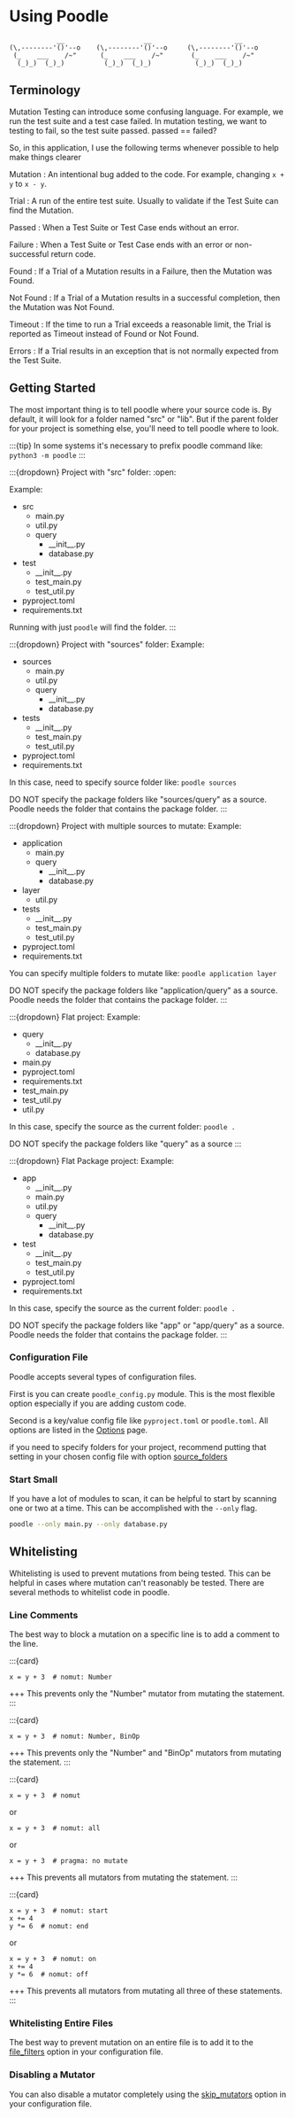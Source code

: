 # Using Poodle

```text
            __                    __                     __
(\,--------'()'--o    (\,--------'()'--o     (\,--------'()'--o
 (_    ___    /~"      (_    ___    /~"       (_    ___    /~"
  (_)_)  (_)_)          (_)_)  (_)_)           (_)_)  (_)_)
```



## Terminology

Mutation Testing can introduce some confusing language.  For example, we run the test suite and a test case failed.  In mutation testing, we want to testing to fail, so the test suite passed.  passed == failed?

So, in this application, I use the following terms whenever possible to help make things clearer

Mutation
: An intentional bug added to the code.  For example, changing `x + y` to `x - y`.

Trial
: A run of the entire test suite.  Usually to validate if the Test Suite can find the Mutation.

Passed
: When a Test Suite or Test Case ends without an error.

Failure
: When a Test Suite or Test Case ends with an error or non-successful return code.

Found
: If a Trial of a Mutation results in a Failure, then the Mutation was Found.

Not Found
: If a Trial of a Mutation results in a successful completion, then the Mutation was Not Found.

Timeout
: If the time to run a Trial exceeds a reasonable limit, the Trial is reported as Timeout instead of Found or Not Found.

Errors
: If a Trial results in an exception that is not normally expected from the Test Suite.

## Getting Started

The most important thing is to tell poodle where your source code is.  By default, it will look for a folder named "src" or "lib".  But if the parent folder for your project is something else, you'll need to tell poodle where to look.

:::{tip}
In some systems it's necessary to prefix poodle command like: `python3 -m poodle`
:::

:::{dropdown} Project with "src" folder:
:open:

Example:
* src
  * main.py
  * util.py
  * query
    * \_\_init\_\_.py
    * database.py
* test
  * \_\_init\_\_.py
  * test_main.py
  * test_util.py
* pyproject.toml
* requirements.txt

Running with just `poodle` will find the folder.
:::

:::{dropdown} Project with "sources" folder:
Example:
* sources
  * main.py
  * util.py
  * query
    * \_\_init\_\_.py
    * database.py
* tests
  * \_\_init\_\_.py
  * test_main.py
  * test_util.py
* pyproject.toml
* requirements.txt

In this case, need to specify source folder like: `poodle sources`

DO NOT specify the package folders like "sources/query" as a source. Poodle needs the folder that contains the package folder.
:::

:::{dropdown} Project with multiple sources to mutate:
Example:
* application
  * main.py
  * query
    * \_\_init\_\_.py
    * database.py
* layer
  * util.py
* tests
  * \_\_init\_\_.py
  * test_main.py
  * test_util.py
* pyproject.toml
* requirements.txt

You can specify multiple folders to mutate like: `poodle application layer`

DO NOT specify the package folders like "application/query" as a source. Poodle needs the folder that contains the package folder.
:::

:::{dropdown} Flat project:
Example:
* query
  * \_\_init\_\_.py
  * database.py
* main.py
* pyproject.toml
* requirements.txt
* test_main.py
* test_util.py
* util.py

In this case, specify the source as the current folder: `poodle .`

DO NOT specify the package folders like "query" as a source
:::

:::{dropdown} Flat Package project:
Example:
* app
  * \_\_init\_\_.py
  * main.py
  * util.py
  * query
    * \_\_init\_\_.py
    * database.py
* test
  * \_\_init\_\_.py
  * test_main.py
  * test_util.py
* pyproject.toml
* requirements.txt

In this case, specify the source as the current folder: `poodle .`

DO NOT specify the package folders like "app" or "app/query" as a source. Poodle needs the folder that contains the package folder.
:::

### Configuration File

Poodle accepts several types of configuration files.

First is you can create `poodle_config.py` module. This is the most flexible option especially if you are adding custom code.

Second is a key/value config file like `pyproject.toml` or `poodle.toml`.  All options are listed in the [Options](options.md#configuration-file) page.

if you need to specify folders for your project, recommend putting that setting in your chosen config file with option [source_folders](options.md#source_folders)

### Start Small

If you have a lot of modules to scan, it can be helpful to start by scanning one or two at a time.  This can be accomplished with the `--only` flag.

```bash
poodle --only main.py --only database.py
```

## Whitelisting

Whitelisting is used to prevent mutations from being tested. This can be helpful in cases where mutation can't reasonably be tested. There are several methods to whitelist code in poodle.

### Line Comments

The best way to block a mutation on a specific line is to add a comment to the line.

:::{card}
```python3
x = y + 3  # nomut: Number
```
+++
This prevents only the "Number" mutator from mutating the statement.
:::

:::{card}
```python3
x = y + 3  # nomut: Number, BinOp
```
+++
This prevents only the "Number" and "BinOp" mutators from mutating the statement.
:::

:::{card}
```python3
x = y + 3  # nomut
```
or
```python3
x = y + 3  # nomut: all
```
or
```python3
x = y + 3  # pragma: no mutate
```
+++
This prevents all mutators from mutating the statement.
:::

:::{card}
```python3
x = y + 3  # nomut: start
x += 4
y *= 6  # nomut: end
```
or
```python3
x = y + 3  # nomut: on
x += 4
y *= 6  # nomut: off
```
+++
This prevents all mutators from mutating all three of these statements.
:::

### Whitelisting Entire Files

The best way to prevent mutation on an entire file is to add it to the [file_filters](options.md#file_filters) option in your configuration file.

### Disabling a Mutator

You can also disable a mutator completely using the [skip_mutators](options.md#skip_mutators) option in your configuration file.